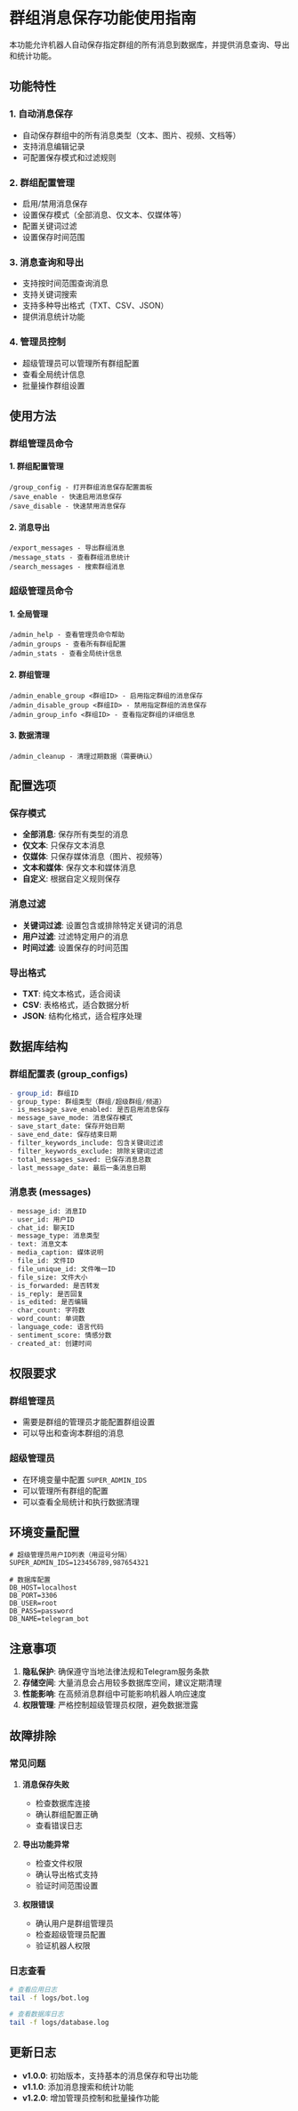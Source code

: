 # 群组消息保存功能使用指南

本功能允许机器人自动保存指定群组的所有消息到数据库，并提供消息查询、导出和统计功能。

## 功能特性

### 1. 自动消息保存
- 自动保存群组中的所有消息类型（文本、图片、视频、文档等）
- 支持消息编辑记录
- 可配置保存模式和过滤规则

### 2. 群组配置管理
- 启用/禁用消息保存
- 设置保存模式（全部消息、仅文本、仅媒体等）
- 配置关键词过滤
- 设置保存时间范围

### 3. 消息查询和导出
- 支持按时间范围查询消息
- 支持关键词搜索
- 支持多种导出格式（TXT、CSV、JSON）
- 提供消息统计功能

### 4. 管理员控制
- 超级管理员可以管理所有群组配置
- 查看全局统计信息
- 批量操作群组设置

## 使用方法

### 群组管理员命令

#### 1. 群组配置管理
```
/group_config - 打开群组消息保存配置面板
/save_enable - 快速启用消息保存
/save_disable - 快速禁用消息保存
```

#### 2. 消息导出
```
/export_messages - 导出群组消息
/message_stats - 查看群组消息统计
/search_messages - 搜索群组消息
```

### 超级管理员命令

#### 1. 全局管理
```
/admin_help - 查看管理员命令帮助
/admin_groups - 查看所有群组配置
/admin_stats - 查看全局统计信息
```

#### 2. 群组管理
```
/admin_enable_group <群组ID> - 启用指定群组的消息保存
/admin_disable_group <群组ID> - 禁用指定群组的消息保存
/admin_group_info <群组ID> - 查看指定群组的详细信息
```

#### 3. 数据清理
```
/admin_cleanup - 清理过期数据（需要确认）
```

## 配置选项

### 保存模式
- **全部消息**: 保存所有类型的消息
- **仅文本**: 只保存文本消息
- **仅媒体**: 只保存媒体消息（图片、视频等）
- **文本和媒体**: 保存文本和媒体消息
- **自定义**: 根据自定义规则保存

### 消息过滤
- **关键词过滤**: 设置包含或排除特定关键词的消息
- **用户过滤**: 过滤特定用户的消息
- **时间过滤**: 设置保存的时间范围

### 导出格式
- **TXT**: 纯文本格式，适合阅读
- **CSV**: 表格格式，适合数据分析
- **JSON**: 结构化格式，适合程序处理

## 数据库结构

### 群组配置表 (group_configs)
```sql
- group_id: 群组ID
- group_type: 群组类型（群组/超级群组/频道）
- is_message_save_enabled: 是否启用消息保存
- message_save_mode: 消息保存模式
- save_start_date: 保存开始日期
- save_end_date: 保存结束日期
- filter_keywords_include: 包含关键词过滤
- filter_keywords_exclude: 排除关键词过滤
- total_messages_saved: 已保存消息总数
- last_message_date: 最后一条消息日期
```

### 消息表 (messages)
```sql
- message_id: 消息ID
- user_id: 用户ID
- chat_id: 聊天ID
- message_type: 消息类型
- text: 消息文本
- media_caption: 媒体说明
- file_id: 文件ID
- file_unique_id: 文件唯一ID
- file_size: 文件大小
- is_forwarded: 是否转发
- is_reply: 是否回复
- is_edited: 是否编辑
- char_count: 字符数
- word_count: 单词数
- language_code: 语言代码
- sentiment_score: 情感分数
- created_at: 创建时间
```

## 权限要求

### 群组管理员
- 需要是群组的管理员才能配置群组设置
- 可以导出和查询本群组的消息

### 超级管理员
- 在环境变量中配置 `SUPER_ADMIN_IDS`
- 可以管理所有群组的配置
- 可以查看全局统计和执行数据清理

## 环境变量配置

```env
# 超级管理员用户ID列表（用逗号分隔）
SUPER_ADMIN_IDS=123456789,987654321

# 数据库配置
DB_HOST=localhost
DB_PORT=3306
DB_USER=root
DB_PASS=password
DB_NAME=telegram_bot
```

## 注意事项

1. **隐私保护**: 确保遵守当地法律法规和Telegram服务条款
2. **存储空间**: 大量消息会占用较多数据库空间，建议定期清理
3. **性能影响**: 在高频消息群组中可能影响机器人响应速度
4. **权限管理**: 严格控制超级管理员权限，避免数据泄露

## 故障排除

### 常见问题

1. **消息保存失败**
   - 检查数据库连接
   - 确认群组配置正确
   - 查看错误日志

2. **导出功能异常**
   - 检查文件权限
   - 确认导出格式支持
   - 验证时间范围设置

3. **权限错误**
   - 确认用户是群组管理员
   - 检查超级管理员配置
   - 验证机器人权限

### 日志查看
```bash
# 查看应用日志
tail -f logs/bot.log

# 查看数据库日志
tail -f logs/database.log
```

## 更新日志

- **v1.0.0**: 初始版本，支持基本的消息保存和导出功能
- **v1.1.0**: 添加消息搜索和统计功能
- **v1.2.0**: 增加管理员控制和批量操作功能